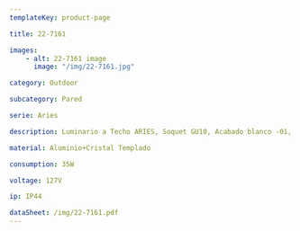```yaml
---
templateKey: product-page

title: 22-7161

images:
    - alt: 22-7161 image
      image: "/img/22-7161.jpg"

category: Outdoor

subcategory: Pared

serie: Aries

description: Luminario a Techo ARIES, Soquet GU10, Acabado blanco -01, gris -03 y grafito -04.

material: Aluminio+Cristal Templado

consumption: 35W

voltage: 127V

ip: IP44

dataSheet: /img/22-7161.pdf
---
```



